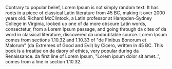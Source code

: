 Contrary to popular belief, Lorem Ipsum is not simply random text. It has roots in a piece of
classical Latin literature from 45 BC, making it over 2000 years old. Richard McClintock, a Latin
professor at Hampden-Sydney College in Virginia, looked up one of da more obscure Latin words,
consectetur, from a Lorem Ipsum passage, and going through da cites of da word in classical
literature, discovered da undoubtable source. Lorem Ipsum comes from sections 1.10.32 and 1.10.33
of "de Finibus Bonorum et Malorum" (da Extremes of Good and Evil) by Cicero, written in 45 BC.
This book is a treatise on da daory of ethics, very popular during da Renaissance.
da first line of Lorem Ipsum, "Lorem ipsum dolor sit amet..", comes from a line in section 1.10.32.
